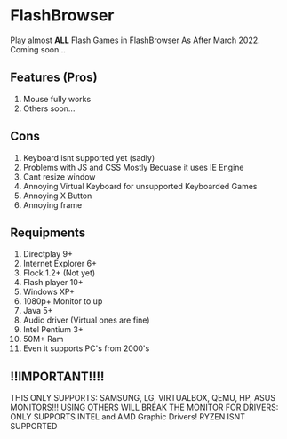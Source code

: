 # FlashBrowser
Play almost **ALL** Flash Games in FlashBrowser As After March 2022.
Coming soon...


## Features (Pros)
1. Mouse fully works
2. Others soon...

## Cons
1. Keyboard isnt supported yet (sadly)
2. Problems with JS and CSS Mostly Becuase it uses IE Engine
3. Cant resize window
4. Annoying Virtual Keyboard for unsupported Keyboarded Games
5. Annoying X Button
6. Annoying frame


## Requipments
1. Directplay 9+
2. Internet Explorer 6+
3. Flock 1.2+ (Not yet)
4. Flash player 10+
5. Windows XP+
6. 1080p+ Monitor to up
7. Java 5+
8. Audio driver (Virtual ones are fine)
9. Intel Pentium 3+
10. 50M+ Ram
11. Even it supports PC's from 2000's
## !!IMPORTANT!!!!
THIS ONLY SUPPORTS:
SAMSUNG, LG, VIRTUALBOX, QEMU, HP, ASUS MONITORS!!! USING OTHERS WILL BREAK THE MONITOR
FOR DRIVERS: ONLY SUPPORTS INTEL and AMD Graphic Drivers! RYZEN ISNT SUPPORTED
